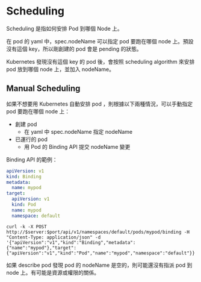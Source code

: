 # Scheduling

Scheduling 是指如何安排 Pod 到哪個 Node 上。

在 pod 的 yaml 中，spec.nodeName 可以指定 pod 要跑在哪個 node 上。預設沒有這個 key，所以剛創建的 pod 會是 pending 的狀態。

Kubernetes 發現沒有這個 key 的 pod 後，會按照 scheduling algorithm 來安排 pod 放到哪個 node 上，並加入 nodeName。

## Manual Scheduling

如果不想要用 Kubernetes 自動安排 pod ，則根據以下兩種情況，可以手動指定 pod 要跑在哪個 node 上：

- 創建 pod
    - 在 yaml 中 spec.nodeName 指定 nodeName
- 已運行的 pod
    - 用 Pod 的 Binding API 提交 nodeName 變更

Binding API 的範例：

```yaml
apiVersion: v1
kind: Binding
metadata:
  name: mypod
target:
  apiVersion: v1
  kind: Pod
  name: mypod
  namespace: default
```

```
curl -k -X POST http://$server:$port/api/v1/namespaces/default/pods/mypod/binding -H "Content-Type: application/json" -d '{"apiVersion":"v1","kind":"Binding","metadata":{"name":"mypod"},"target":{"apiVersion":"v1","kind":"Pod","name":"mypod","namespace":"default"}}'
```

如果 describe pod 發現 pod 的 nodeName 是空的，則可能還沒有指派 pod 到 node 上。有可能是資源或權限的關係。






